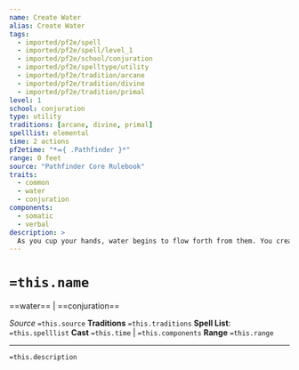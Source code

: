 ```yaml
---
name: Create Water
alias: Create Water
tags:
  - imported/pf2e/spell
  - imported/pf2e/spell/level_1
  - imported/pf2e/school/conjuration
  - imported/pf2e/spelltype/utility
  - imported/pf2e/tradition/arcane
  - imported/pf2e/tradition/divine
  - imported/pf2e/tradition/primal
level: 1
school: conjuration
type: utility
traditions: [arcane, divine, primal]
spelllist: elemental
time: 2 actions
pf2etime: "*⬺{ .Pathfinder }*"
range: 0 feet
source: "Pathfinder Core Rulebook"
traits:
  - common
  - water
  - conjuration
components:
  - somatic
  - verbal
description: >
  As you cup your hands, water begins to flow forth from them. You create 2 gallons of water. If no one drinks it, it evaporates after 1 day.
---
```

# `=this.name`
==water== | ==conjuration==

*Source* `=this.source`
**Traditions** `=this.traditions`
**Spell List**: `=this.spelllist`
**Cast** `=this.time` | `=this.components`
**Range** `=this.range`

***
`=this.description`
